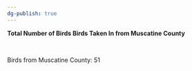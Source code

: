 ```yaml
---
dg-publish: true
---
```


<span><span><p dir="auto"><strong>Total Number of Birds Birds Taken In from Muscatine County</strong></p></span></span><span><span><br></span></span><span><span><p dir="auto">Birds from Muscatine County: 51</p></span></span><span><span><br></span></span>

